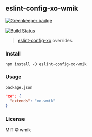 ## eslint-config-xo-wmik

[![Greenkeeper badge](https://badges.greenkeeper.io/wmik/eslint-config-xo-wmik.svg)](https://greenkeeper.io/)

[![Build Status](https://travis-ci.com/wmik/eslint-config-xo-wmik.svg?branch=master)](https://travis-ci.com/wmik/eslint-config-xo-wmik)

> [eslint-config-xo](https://github.com/xojs/eslint-config-xo) overrides.

### Install
`npm install -D eslint-config-xo-wmik`

### Usage
`package.json`
```json
"xo": {
  "extends": "xo-wmik"
}
```

### License
MIT © wmik
